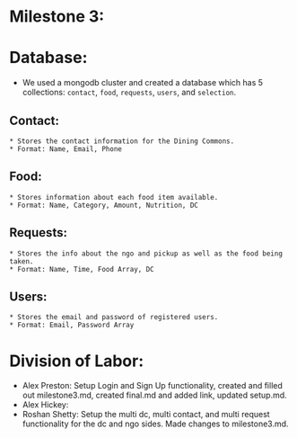 # Milestone 3: 

# Database:
* We used a mongodb cluster and created a database which has 5 collections: `contact`, `food`, `requests`, `users`, and `selection`.
  
## Contact:
    * Stores the contact information for the Dining Commons.
    * Format: Name, Email, Phone
## Food:
    * Stores information about each food item available.
    * Format: Name, Category, Amount, Nutrition, DC
## Requests:
    * Stores the info about the ngo and pickup as well as the food being taken.
    * Format: Name, Time, Food Array, DC
## Users:
    * Stores the email and password of registered users.
    * Format: Email, Password Array

# Division of Labor: 
* Alex Preston: Setup Login and Sign Up functionality, created and filled out milestone3.md, created final.md and added link, updated setup.md.
* Alex Hickey:
* Roshan Shetty: Setup the multi dc, multi contact, and multi request functionality for the dc and ngo sides. Made changes to milestone3.md.